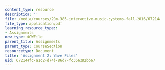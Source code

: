 ```yaml
---
content_type: resource
description: ''
file: /media/courses/21m-385-interactive-music-systems-fall-2016/672144fca1c2d74b86d7fc356382bb67_MIT21M_385F16_pset2.pdf
file_type: application/pdf
learning_resource_types:
- Assignments
ocw_type: OCWFile
parent_title: Assignments
parent_type: CourseSection
resourcetype: Document
title: 'Assignment 2: Wave Files'
uid: 672144fc-a1c2-d74b-86d7-fc356382bb67
---
```

